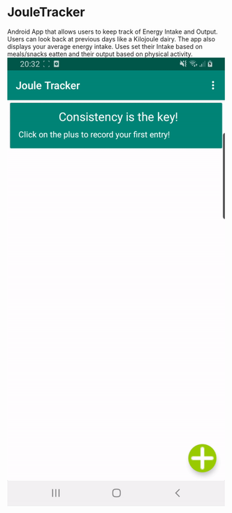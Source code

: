 # JouleTracker
Android App that allows users to keep track of Energy Intake and Output. Users can look back at previous days like a Kilojoule dairy. 
The app also displays your average energy intake. Uses set their Intake based on meals/snacks eatten and their output based on physical
activity.
![](Joule-Track.gif)
